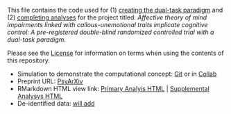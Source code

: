 This file contains the code used for (1) [creating the dual-task paradigm](https://github.com/drewwint/pub_dual-task_tom_cog-ctrl_rct/tree/main/task) and (2) [completing analyses](https://github.com/drewwint/pub_dual-task_tom_cog-ctrl_rct/tree/main/analysis) for the project titled: *Affective theory of mind impairments linked with callous-unemotional traits implicate cognitive control: A pre-registered double-blind randomized controlled trial with a dual-task paradigm*.

Please see the [License](https://github.com/drewwint/pub_dual-task_tom_cog-ctrl_rct/blob/main/LICENSE) for information on terms when using the contents of this repository.

- Simulation to demonstrate the computational concept: [Git](https://github.com/drewwint/pub_dual-task_tom_cog-ctrl_rct/blob/main/EVC_aToM_simulation_of_concept.ipynb) or in [Collab](https://colab.research.google.com/github/drewwint/pub_dual-task_tom_cog-ctrl_rct/blob/main/EVC_aToM_simulation_of_concept.ipynb)
- Preprint URL: [PsyArXiv](https://doi.org/10.31234/osf.io/j3wqs)
- RMarkdown HTML view link: [Primary Analyis HTML](https://htmlpreview.github.io/?https://raw.githubusercontent.com/drewwint/pub_dual-task_tom_cog-ctrl_rct/blob/main/analysis/dual-task-analysis.html) | [Supplemental Analysys HTML](https://htmlpreview.github.io/?https://raw.githubusercontent.com/drewwint/pub_dual-task_tom_cog-ctrl_rct/blob/main/analysis/dual-task_rr1-efficiency_analysis.html)
- De-identified data: [will add](https://github.com/drewwint/pub_dual-task_tom_cog-ctrl_rct/blob/main/data/README.md)
